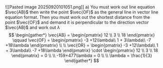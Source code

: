 ![[Pasted image 20250920101051.png]]
a) You must work out line equation $\vec{AB}$ then write the point $\vec{OF}$ as the general  line in vector line  equation format.  Then you must work out the shortest distance from the point $\vec{OF}$ and demand it is perpendicular to the direction vector $\vec{AB}$ and work out $\lambda$
$$
\begin{gather*}
\vec{AB} = \begin{pmatrix}
12 \\
3 \\
18
\end{pmatrix} \qquad \vec{OF} = \begin{pmatrix}
-3 +12\lambda\\
1 + 3\lambda\\
-7 +18\lambda
\end{pmatrix} \\ \\
\vec{OR} = \begin{pmatrix}
-3 +12\lambda\\
1 + 3\lambda\\
-7 +18\lambda
\end{pmatrix} \cdot  \begin{pmatrix}
12  \\
3 \\
18
\end{pmatrix} = 0 \\ \\
-159+477\lambda = 0 \\ \\
\lambda = \frac{1}{3}
\end{gather*}
$$